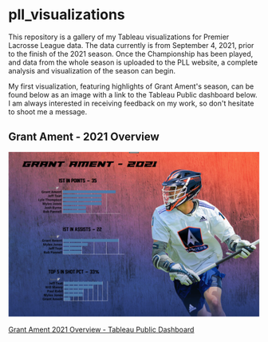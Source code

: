 # pll_visualizations
This repository is a gallery of my Tableau visualizations for Premier Lacrosse League data. The data currently is from September 4, 2021, prior to the finish of the 2021 season. Once the Championship has been played, and data from the whole season is uploaded to the PLL website, a complete analysis and visualization of the season can begin.

My first visualization, featuring highlights of Grant Ament's season, can be found below as an image with a link to the Tableau Public dashboard below. I am always interested in receiving feedback on my work, so don't hesitate to shoot me a message.


## Grant Ament - 2021 Overview

![](Resources/ament_dash.PNG)

[Grant Ament 2021 Overview - Tableau Public Dashboard](https://public.tableau.com/views/grant_ament_dashboard/Dashboard1?:language=en-US&publish=yes&:display_count=n&:origin=viz_share_link)


